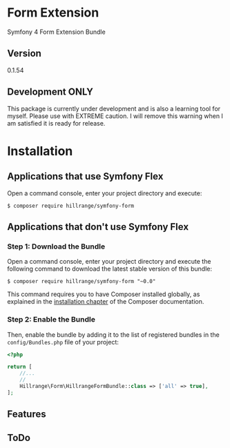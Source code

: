 # Form Extension
Symfony 4 Form Extension Bundle

Version
-------
0.1.54

Development ONLY
----------------

This package is currently under development and is also a learning tool for myself.  Please use with EXTREME caution.   I will remove this warning when I am satisfied it is ready for release.


Installation
============

Applications that use Symfony Flex
----------------------------------

Open a command console, enter your project directory and execute:

```console
$ composer require hillrange/symfony-form
```

Applications that don't use Symfony Flex
----------------------------------------

### Step 1: Download the Bundle

Open a command console, enter your project directory and execute the
following command to download the latest stable version of this bundle:

```console
$ composer require hillrange/symfony-form "~0.0"
```

This command requires you to have Composer installed globally, as explained
in the [installation chapter](https://getcomposer.org/doc/00-intro.md)
of the Composer documentation.

### Step 2: Enable the Bundle

Then, enable the bundle by adding it to the list of registered bundles
in the `config/Bundles.php` file of your project:

```php
<?php

return [
    //...
    //
    Hillrange\Form\HillrangeFormBundle::class => ['all' => true],
];

```
Features
--------

ToDo
----


